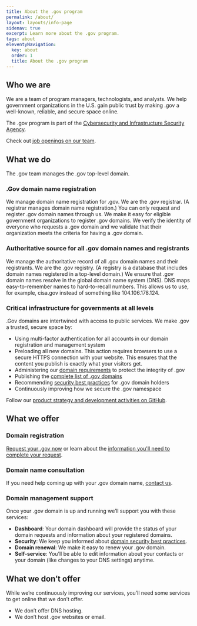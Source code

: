 ```yaml
---
title: About the .gov program
permalink: /about/
layout: layouts/info-page
sidenav: true
excerpt: Learn more about the .gov program.
tags: about
eleventyNavigation:
  key: about
  order: 1
  title: About the .gov program
---
```

  

## Who we are

We are a team of program managers, technologists, and analysts. We help government organizations in the U.S. gain public trust by making .gov a well-known, reliable, and secure space online.

The .gov program is part of the [Cybersecurity and Infrastructure Security Agency](https://www.cisa.gov/). 

Check out [job openings on our team](../jobs/).

## What we do

The .gov team manages the .gov top-level domain.

### .Gov domain name registration

We manage domain name registration for .gov. We are the .gov registrar. (A registrar manages domain name registration.) You can only request and register .gov domain names through us. We make it easy for eligible government organizations to register .gov domains. We verify the identity of everyone who requests a .gov domain and we validate that their organization meets the criteria for having a .gov domain.

### Authoritative source for all .gov domain names and registrants

We manage the authoritative record of all .gov domain names and their registrants. We are the .gov registry. (A registry is a database that includes domain names registered in a top-level domain.) We ensure that .gov domain names resolve in the global domain name system (DNS). DNS maps easy-to-remember names to hard-to-recall numbers. This allows us to use, for example, cisa.gov instead of something like 104.106.178.124.

### Critical infrastructure for governments at all levels

.Gov domains are intertwined with access to public services. We make .gov a trusted, secure space by:

- Using multi-factor authentication for all accounts in our domain registration and management system
- Preloading all new domains. This action requires browsers to use a secure HTTPS connection with your website. This ensures that the content you publish is exactly what your visitors get.
- Administering our [domain requirements](../domains/requirements) to protect the integrity of .gov
- Publishing the [complete list of .gov domains](#)
- Recommending [security best practices](#) for .gov domain holders
- Continuously improving how we secure the .gov namespace

Follow our [product strategy and development activities on GitHub](https://github.com/cisagov/getgov/tree/main/docs/product). 

## What we offer

### Domain registration
[Request your .gov now](#) or learn about the [information you'll need to complete your request](../domains/before).

### Domain name consultation

If you need help coming up with your .gov domain name, [contact us](#).

### Domain management support

Once your .gov domain is up and running we’ll support you with these services:

- **Dashboard**: Your domain dashboard will provide the status of your domain requests and information about your registered domains.
- **Security**: We keep you informed about [domain security best practices](#).
- **Domain renewal**: We make it easy to renew your .gov domain.
- **Self-service**: You’ll be able to edit information about your contacts or your domain (like changes to your DNS settings) anytime. 

## What we don’t offer

While we’re continuously improving our services, you’ll need some services to get online that we don’t offer. 
- We don’t offer DNS hosting. 
- We don’t host .gov websites or email.

